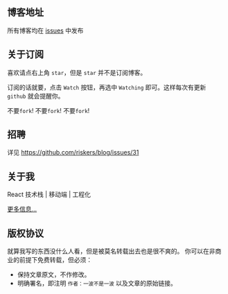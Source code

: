 ## 博客地址
所有博客均在 [issues](https://github.com/riskers/blog/issues) 中发布

## 关于订阅
喜欢请点右上角 `star`，但是 `star` 并不是订阅博客。

订阅的话就要，点击 `Watch` 按钮，再选中 `Watching` 即可。这样每次有更新 `github` 就会提醒你。

不要`fork`! 不要`fork`! 不要`fork`!

## 招聘

详见 https://github.com/riskers/blog/issues/31

## 关于我

React 技术栈 | 移动端 | 工程化

[更多信息...](https://github.com/riskers/blog/issues/1)

## 版权协议
就算我写的东西没什么人看，但是被莫名转载出去也是很不爽的。
你可以在非商业的前提下免费转载，但必须：
* 保持文章原文，不作修改。
* 明确署名，即注明 `作者：一波不是一波` 以及文章的原始链接。


